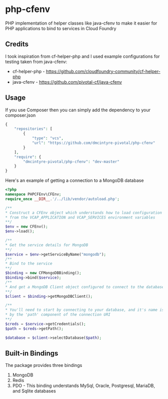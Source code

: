 # php-cfenv
PHP implementation of helper classes like java-cfenv to make it easier for PHP applications to bind to services in Cloud Foundry

## Credits
I took inspiration from cf-helper-php and I used example configurations for testing taken from java-cfenv:

* cf-helper-php - https://github.com/cloudfoundry-community/cf-helper-php
* java-cfenv - https://github.com/pivotal-cf/java-cfenv


## Usage
If you use Composer then you can simply add the dependency to your composer.json
```php
{
	"repositories": [
		{
			"type": "vcs",
			"url": "https://github.com/dmcintyre-pivotal/php-cfenv"
		}
	],
	"require": {
		"dmcintyre-pivotal/php-cfenv": "dev-master"
	}
}
```
Here's an example of getting a connection to a MongoDB database
```PHP
<?php
namespace PHPCFEnv\CFEnv;
require_once __DIR__.'/../lib/vendor/autoload.php';

/**
* Construct a CFEnv object which understands how to load configuration
* from the VCAP_APPLICATION and VCAP_SERVICES environment variables
**/
$env = new CFEnv();
$env->load();

/**
* Get the service details for MongoDB
**/
$service = $env->getServiceByName("mongodb");
/**
* Bind to the service
**/
$binding = new CFMongoDBBinding();
$binding->bind($service);
/** 
* And get a MongoDB Client object configured to connect to the database
**/
$client = $binding->getMongoDBClient();

/**
* You'll need to start by connecting to your database, and it's name is given
* by the 'path' component of the connection URI
**/
$creds = $service->getCredentials();
$path = $creds->getPath();

$database = $client->selectDatabase($path);
```
## Built-in Bindings
The package provides three bindings
1. MongoDB
2. Redis
3. PDO - This binding understands MySql, Oracle, Postgresql, MariaDB, and Sqlite databases

